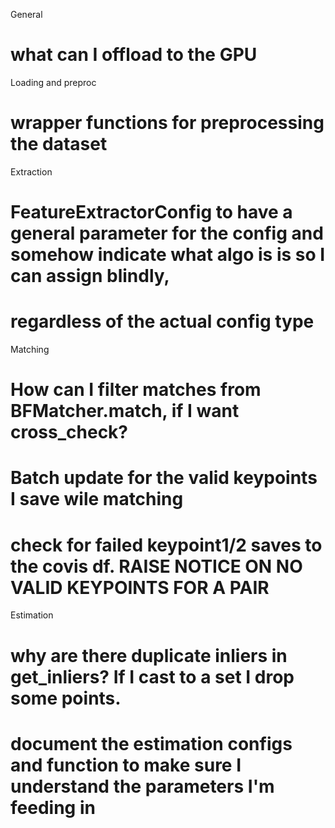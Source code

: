 General
# what can I offload to the GPU

Loading and preproc
# wrapper functions for preprocessing the dataset

Extraction
# FeatureExtractorConfig to have a general parameter for the config and somehow indicate what algo is is so I can assign blindly,
# regardless of the actual config type


Matching
# How can I filter matches from BFMatcher.match, if I want cross_check?
# Batch update for the valid keypoints I save wile matching
# check for failed keypoint1/2 saves to the covis df. RAISE NOTICE ON NO VALID KEYPOINTS FOR A PAIR


Estimation
# why are there duplicate inliers in get_inliers? If I cast to a set I drop some points.
# document the estimation configs and function to make sure I understand the parameters I'm feeding in 
